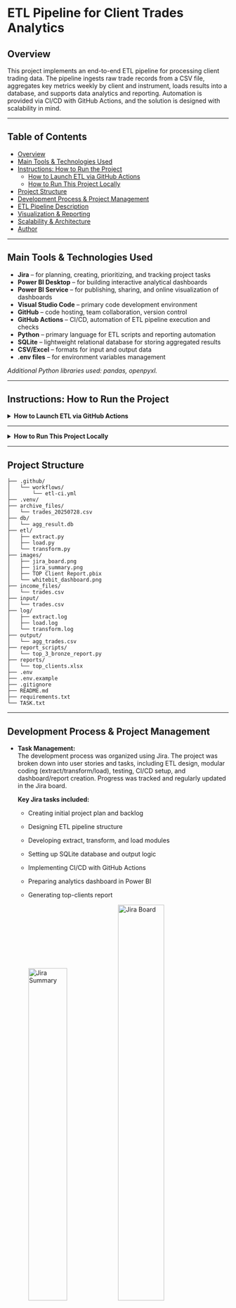 # ETL Pipeline for Client Trades Analytics

## Overview

This project implements an end-to-end ETL pipeline for processing client trading data. The pipeline ingests raw trade records from a CSV file, aggregates key metrics weekly by client and instrument, loads results into a database, and supports data analytics and reporting. Automation is provided via CI/CD with GitHub Actions, and the solution is designed with scalability in mind.

---

## Table of Contents

- [Overview](#overview)
- [Main Tools & Technologies Used](#main-tools--technologies-used)
- [Instructions: How to Run the Project](#instructions-how-to-run-the-project)
  - [How to Launch ETL via GitHub Actions](#how-to-launch-etl-via-github-actions)
  - [How to Run This Project Locally](#how-to-run-this-project-locally)
- [Project Structure](#project-structure)
- [Development Process & Project Management](#development-process--project-management)
- [ETL Pipeline Description](#etl-pipeline-description)
- [Visualization & Reporting](#visualization--reporting)
- [Scalability & Architecture](#scalability--architecture)
- [Author](#author)

---

## Main Tools & Technologies Used

- **Jira** – for planning, creating, prioritizing, and tracking project tasks
- **Power BI Desktop** – for building interactive analytical dashboards
- **Power BI Service** – for publishing, sharing, and online visualization of dashboards
- **Visual Studio Code** – primary code development environment
- **GitHub** – code hosting, team collaboration, version control
- **GitHub Actions** – CI/CD, automation of ETL pipeline execution and checks
- **Python** – primary language for ETL scripts and reporting automation
- **SQLite** – lightweight relational database for storing aggregated results
- **CSV/Excel** – formats for input and output data
- **.env files** – for environment variables management

_Additional Python libraries used: pandas, openpyxl._

---

## Instructions: How to Run the Project

<details>
<summary><strong>How to Launch ETL via GitHub Actions</strong></summary>

<br>

You can run this ETL pipeline entirely in the cloud via GitHub Actions, without installing Python or dependencies locally.

1. **Fork the Repository to Your GitHub Account**
    - Click “Fork” at the top-right of the repository page to create a copy in your account.

2. **Add or Replace the Input File**
    - In your fork, upload your `trades.csv` (or the required input file) into the `income_files` directory.
    - You can do this by clicking “Add file” → “Upload files”.
    - NOTE: file mask is trades*.csv

3. **Trigger the ETL Workflow**
    - Go to the **Actions** tab in your forked repo.
    - Find the workflow named **ETL CI**.
    - Click it, then click **Run workflow** (this uses workflow_dispatch and allows manual start).
    - Alternatively, push any commit (for example, updating the input file) to automatically trigger the workflow.

4. **Wait for the Workflow to Complete**
    - The ETL pipeline will run: extract, transform, load and report scripts.
    - Workflow logs and status will be visible in the Actions tab.

5. **Download the Results**
    - After workflow completion, scroll down to the “Artifacts” section of the workflow run.
    - Download files such as:
        - `db/agg_result.db` (aggregated database)
        - `log/extract.log`, `log/transform.log`, `log/load.log` (etl logs)
        - `reports/top_clients.xlsx` (top bronze clients report)

6. **View the Dashboard**
    Open the Power BI file `images/Top Client Report.pbix` to visualize the data.

> **Note:**  
> No local installation is required — all processing is done in GitHub Actions cloud runners.

</details>

---

<details>
<summary><strong>How to Run This Project Locally</strong></summary>

<br>

Follow these steps to launch the ETL pipeline and analytics on your own machine.

1. **Clone the Repository**
    ```bash
    git clone https://github.com/NelliYanchuk/trade-analytics-etl-tech-task.git
    cd trade-analytics-etl-tech-task
    ```

2. **Set Up the Python Environment**
    It is recommended to use a virtual environment:
    ```bash
    python -m venv venv
    source venv/bin/activate  # On Windows use: venv\Scripts\activate
    ```

3. **Install Required Dependencies**
    ```bash
    pip install -r requirements.txt
    ```

4. **Place the Input File**  
    Ensure that the file `trades.csv` is present in the `LOCAL_INPUT_PATH` = `income_files` directory.  
    Alternatively, you can set the `LOCAL_INPUT_PATH` environment variable to any local file path you want to use as the input for analysis, and set `LOCAL_OUTPUT_PATH` for archiving the original file.  
    If your file has a different name, either rename it to `trades*.csv` or update the FILE_MASK environment variable accordingly.

5. **Run the ETL Pipeline**
    You can run the entire ETL process with the following commands:
    ```bash
    python etl/extract.py
    python etl/transform.py
    python etl/load.py
    python report_scripts/top_3_bronze_report.py 
    ```

6. **Check the Results**

    | Directory      | Contents                                                                              |
    |----------------|---------------------------------------------------------------------------------------|
    | `input/`       | Your original input file(s), `trades.csv`                                             |
    | `output/`      | The aggregated CSV file(s), `agg_trades.csv`                                          |
    | `log/`         | ETL process logs, `extract.log`, `transform.log`, `load.log`                          |
    | `db/`          | The aggregated results as a SQLite database, `agg_result.db`                          |
    | `reports/`     | The top-3 bronze clients report as an Excel file, `top_clients.xlsx`                  |
    | `archive_files/` | Processed input files with current date postfix, `trades_20250728.csv`              |

7. **View the Dashboard**
    Open the Power BI file `images/Top Client Report.pbix` to visualize the data.

</details>

---

## Project Structure

```
├── .github/
│   └── workflows/
│       └── etl-ci.yml
├── .venv/
├── archive_files/
│   └── trades_20250728.csv
├── db/
│   └── agg_result.db
├── etl/
│   ├── extract.py
│   ├── load.py
│   └── transform.py
├── images/
│   ├── jira_board.png
│   ├── jira_summary.png
│   ├── TOP Client Report.pbix
│   └── whitebit_dashboard.png
├── income_files/
│   └── trades.csv
├── input/
│   └── trades.csv
├── log/
│   ├── extract.log
│   ├── load.log
│   └── transform.log
├── output/
│   └── agg_trades.csv
├── report_scripts/
│   └── top_3_bronze_report.py
├── reports/
│   └── top_clients.xlsx
├── .env
├── .env.example
├── .gitignore
├── README.md
├── requirements.txt
└── TASK.txt
```

---

## Development Process & Project Management

- **Task Management:**  
  The development process was organized using Jira. The project was broken down into user stories and tasks, including ETL design, modular coding (extract/transform/load), testing, CI/CD setup, and dashboard/report creation. Progress was tracked and regularly updated in the Jira board.

  **Key Jira tasks included:**
  - Creating initial project plan and backlog
  - Designing ETL pipeline structure
  - Developing extract, transform, and load modules
  - Setting up SQLite database and output logic
  - Implementing CI/CD with GitHub Actions
  - Preparing analytics dashboard in Power BI
  - Generating top-clients report

    <img src="images/jira_summary.png" alt="Jira Summary" width="44%">  <img src="images/jira_board.png" alt="Jira Board" width="48%">  

- **Branching Strategy:**  
  The codebase used a simple Git Flow branching model. Each logical feature or task was developed in a dedicated branch, reviewed, and merged into `develop`, and then into `main` upon completion.

```
main
  │
  ├─ dev
  │    ├─ feature/setup_docs 
  │    ├─ feature/task.md 
  │    ├─ feature/extract 
  │    ├─ feature/transform 
  │    ├─ feature/load
  │    ├─ feature/ci_cd
  │    ├─ wip/ci_cd
  │    |    └─ wip/extract_transform_log_file
  │    ├─ feature/top_report
  │    └─ feature/readme
  └─ hotfix/load_log_header
```
  This ensured code quality, easy collaboration, and a clear project history.

---

## ETL Pipeline Description

1. **Extract**  
   - Reads raw `trades.csv` by mask and checks the required columns: `timestamp, user_id, client_type, symbol, side, quantity, price`.

2. **Transform**  
   - Checks correct date and number columns types
   - Cleans dataset from the rows that contain nan and not_a_date values
   - Converts `timestamp` to `week_start_date` (Monday of each week) and resets the time to 00:00:00 for correct aggregation.
   - Aggregates data by:  
     - `week_start_date`  
     - `client_type` (`gold`, `silver`, `bronze`)  
     - `user_id`  
     - `symbol`
   - Calculates for each group:  
     - `total_volume` (sum of `quantity * price`)  
     - `total_pnl` (sum of `quantity * price * (1 if side == 'sell' else -1')`)  
     - `trade_count` (count of trades)

3. **Load**  
   - Writes aggregated results into SQLite database `db/agg_result.db`, table `agg_trades_weekly`.

4. **Reporting**
   - Generates a top-3 bronze clients report using `report_scripts/top_3_bronze_report.py`, saved in `reports/top_clients.xlsx`.

---

## Visualization & Reporting

- **Power BI Dashboard**  
  - Example dashboard screenshot is available in the `images/` folder `whitebit_dashboard.png` or you can load and explore full Power BI dashboard from the `Top Client Report.pbix` file.  

    <img src="images/whitebit_dashboard.png" width="50%">

- **Top 3 Bronze Clients**  
  - The script generates `reports/top_clients.xlsx` with the top-3 bronze clients by `total_volume` and `total_pnl`.

---

## Scalability & Architecture

**How to adapt for 100+ million rows**



---

## Author

Prepared by Nelli Yanchuk  
- [GitHub](https://github.com/NelliYanchuk)  
- [LinkedIn](https://www.linkedin.com/in/nelli-yanchuk)

---
